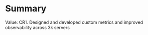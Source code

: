 # Summary

Value: CR1. Designed and developed custom metrics and improved observability across 3k servers
